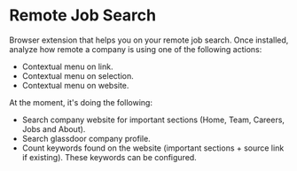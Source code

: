# Remote Job Search

Browser extension that helps you on your remote job search. Once installed, analyze how remote a company is using one of the following actions:

- Contextual menu on link.
- Contextual menu on selection.
- Contextual menu on website.

At the moment, it's doing the following:

- Search company website for important sections (Home, Team, Careers, Jobs and About).
- Search glassdoor company profile.
- Count keywords found on the website (important sections + source link if existing). These keywords can be configured.
